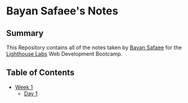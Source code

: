 # Bayan Safaee's Notes
## Summary
This Repository contains all of the notes taken by [Bayan Safaee](https://github.com/Bayansafaee) for the [Lighthouse Labs](https://www.lighthouselabs.ca) Web Development Bootcamp.
## Table of Contents
* [Week 1](/Week_1/)
  * [Day 1](/Week_1/Day_1/)